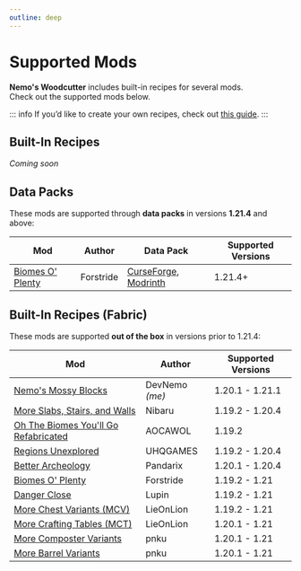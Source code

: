 ```yaml
---
outline: deep
---
```


# Supported Mods

**Nemo's Woodcutter** includes built-in recipes for several mods.   
Check out the supported mods below.

::: info
If you’d like to create your own recipes, check out [this guide](create-custom-recipes).
:::

## Built-In Recipes

_Coming soon_

## Data Packs <Badge type="tip" text=">=1.21.4" /> <Badge type="danger" text="deprecated" />

These mods are supported through **data packs** in versions **1.21.4** and above:

| Mod                                                                              | Author    | Data Pack                                                                                                                                                                              | Supported Versions |
| -------------------------------------------------------------------------------- | --------- | -------------------------------------------------------------------------------------------------------------------------------------------------------------------------------------- | ------------------ |
| [Biomes O' Plenty](https://www.curseforge.com/minecraft/mc-mods/biomes-o-plenty) | Forstride | [CurseForge](https://curseforge.com/minecraft/data-packs/nemos-woodcutter-recipes-biomes-o-plenty), [Modrinth](https://modrinth.com/datapack/nemos-woodcutter-recipes-biomes-o-plenty) | 1.21.4+            |

## Built-In Recipes (Fabric) <Badge type="tip" text="<1.21.4" /> <Badge type="danger" text="deprecated" />

These mods are supported **out of the box** in versions prior to 1.21.4:

| Mod                                                                                                                | Author         | Supported Versions |
| ------------------------------------------------------------------------------------------------------------------ | -------------- | ------------------ |
| [Nemo's Mossy Blocks](https://www.curseforge.com/minecraft/mc-mods/nemos-mossy-blocks)                             | DevNemo _(me)_ | 1.20.1 - 1.21.1    |
| [More Slabs, Stairs, and Walls](https://www.curseforge.com/minecraft/mc-mods/more-slabs-stairs-and-walls)          | Nibaru         | 1.19.2 - 1.20.4    |
| [Oh The Biomes You'll Go Refabricated](https://www.curseforge.com/minecraft/mc-mods/oh-the-biomes-youll-go-fabric) | AOCAWOL        | 1.19.2             |
| [Regions Unexplored](https://www.curseforge.com/minecraft/mc-mods/regions-unexplored)                              | UHQGAMES       | 1.19.2 - 1.20.4    |
| [Better Archeology](https://www.curseforge.com/minecraft/mc-mods/better-archeology)                                | Pandarix       | 1.20.1 - 1.20.4    |
| [Biomes O' Plenty](https://www.curseforge.com/minecraft/mc-mods/biomes-o-plenty)                                   | Forstride      | 1.19.2 - 1.21      |
| [Danger Close](https://www.curseforge.com/minecraft/mc-mods/danger-close)                                          | Lupin          | 1.19.2 - 1.21      |
| [More Chest Variants (MCV)](https://modrinth.com/mod/more-chest-variants-lieonlion)                                | LieOnLion      | 1.19.2 - 1.21      |
| [More Crafting Tables (MCT)](https://modrinth.com/mod/more-crafting-tables-lieonlion)                              | LieOnLion      | 1.20.1 - 1.21      |
| [More Composter Variants](https://modrinth.com/mod/more-composter-variants)                                        | pnku           | 1.20.1 - 1.21      |
| [More Barrel Variants](https://modrinth.com/mod/more-barrel-variants)                                              | pnku           | 1.20.1 - 1.21      |

